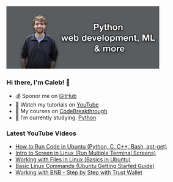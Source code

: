 <img src="github-cover-photo-my-face.jpg" width="400px" />

### Hi there, I'm Caleb! 🍛

- 💰 Sponor me on [GitHub](https://github.com/sponsors/CalebCurry)
- 🎥 Watch my tutorials on [YouTube](https://www.youtube.com/calebthevideomaker2)
- 📗 My courses on [CodeBreakthrough](https://www.codebreakthrough.com)
- 🤔 I’m currently studying: [Python](https://www.youtube.com/watch?v=s3IvdkCq2_c&t=4254s)

### Latest YouTube Videos
<!-- YOUTUBE:START -->
- [How to Run Code in Ubuntu (Python, C, C++, Bash, apt-get)](https://www.youtube.com/watch?v=_qn681Nvljo)
- [Intro to Screen in Linux (Run Multiple Terminal Screens)](https://www.youtube.com/watch?v=auWiTGGB6T8)
- [Working with Files in Linux (Basics in Ubuntu)](https://www.youtube.com/watch?v=t9Mw-zrXSao)
- [Basic Linux Commands (Ubuntu Getting Started Guide)](https://www.youtube.com/watch?v=gbLMC_WWBmU)
- [Working with BNB - Step by Step with Trust Wallet](https://www.youtube.com/watch?v=e8wJVkR3Pho)
<!-- YOUTUBE:END -->
